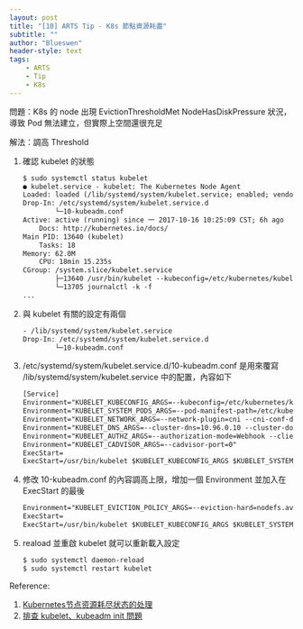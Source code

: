 ```yaml
---
layout: post
title: "[10] ARTS Tip - K8s 節點資源耗盡"
subtitle: ""
author: "Blueswen"
header-style: text
tags:
    - ARTS
    - Tip
    - K8s
---
```


問題：K8s 的 node 出現 EvictionThresholdMet NodeHasDiskPressure 狀況，導致 Pod 無法建立，但實際上空間還很充足

解法：調高 Threshold

1. 確認 kubelet 的狀態

    ```txt
    $ sudo systemctl status kubelet
    ● kubelet.service - kubelet: The Kubernetes Node Agent
    Loaded: loaded (/lib/systemd/system/kubelet.service; enabled; vendor preset: enabled)
    Drop-In: /etc/systemd/system/kubelet.service.d
            └─10-kubeadm.conf
    Active: active (running) since 一 2017-10-16 10:25:09 CST; 6h ago
        Docs: http://kubernetes.io/docs/
    Main PID: 13640 (kubelet)
        Tasks: 18
    Memory: 62.0M
        CPU: 18min 15.235s
    CGroup: /system.slice/kubelet.service
            ├─13640 /usr/bin/kubelet --kubeconfig=/etc/kubernetes/kubelet.conf --require-kubeconfig=true --pod-manifest-path=/etc/kubernetes/manifests --allow-privileged=true --
            └─13705 journalctl -k -f
    ...
    ```

2. 與 kubelet 有關的設定有兩個

    ```txt
    - /lib/systemd/system/kubelet.service
    Drop-In: /etc/systemd/system/kubelet.service.d
            └─10-kubeadm.conf
    ```

3. /etc/systemd/system/kubelet.service.d/10-kubeadm.conf 是用來覆寫 /lib/systemd/system/kubelet.service 中的配置，內容如下

    ```txt
    [Service]
    Environment="KUBELET_KUBECONFIG_ARGS=--kubeconfig=/etc/kubernetes/kubelet.conf --require-kubeconfig=true"
    Environment="KUBELET_SYSTEM_PODS_ARGS=--pod-manifest-path=/etc/kubernetes/manifests --allow-privileged=true"
    Environment="KUBELET_NETWORK_ARGS=--network-plugin=cni --cni-conf-dir=/etc/cni/net.d --cni-bin-dir=/opt/cni/bin"
    Environment="KUBELET_DNS_ARGS=--cluster-dns=10.96.0.10 --cluster-domain=cluster.local"
    Environment="KUBELET_AUTHZ_ARGS=--authorization-mode=Webhook --client-ca-file=/etc/kubernetes/pki/ca.crt"
    Environment="KUBELET_CADVISOR_ARGS=--cadvisor-port=0"
    ExecStart=
    ExecStart=/usr/bin/kubelet $KUBELET_KUBECONFIG_ARGS $KUBELET_SYSTEM_PODS_ARGS $KUBELET_NETWORK_ARGS $KUBELET_DNS_ARGS $KUBELET_AUTHZ_ARGS $KUBELET_CADVISOR_ARGS $KUBELET_EXTRA_ARGS
    ```

4. 修改 10-kubeadm.conf 的內容調高上限，增加一個 Environment 並加入在 ExecStart 的最後

    ```txt
    Environment="KUBELET_EVICTION_POLICY_ARGS=--eviction-hard=nodefs.available<5%"
    ExecStart=
    ExecStart=/usr/bin/kubelet $KUBELET_KUBECONFIG_ARGS $KUBELET_SYSTEM_PODS_ARGS $KUBELET_NETWORK_ARGS $KUBELET_DNS_ARGS $KUBELET_AUTHZ_ARGS $KUBELET_CADVISOR_ARGS $KUBELET_EXTRA_ARGS $KUBELET_EVICTION_POLICY_ARGS
    ```

5. reaload 並重啟 kubelet 就可以重新載入設定

    ```txt
    $ sudo systemctl daemon-reload
    $ sudo systemctl restart kubelet
    ```

Reference:

1. [Kubernetes节点资源耗尽状态的处理](https://tonybai.com/2017/10/16/out-of-node-resource-handling-in-kubernetes-cluster/)
2. [排查 kubelet、kubeadm init 問題](https://ithelp.ithome.com.tw/articles/10209357)
